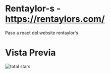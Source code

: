 # Rentaylor-s - https://rentaylors.com/
Paso a react del website rentaylor's

# Vista Previa
<img alt="total stars" title="Total stars on GitHub" src="https://cdn.discordapp.com/attachments/1071517318024282125/1101197633810350101/image.png"/>
